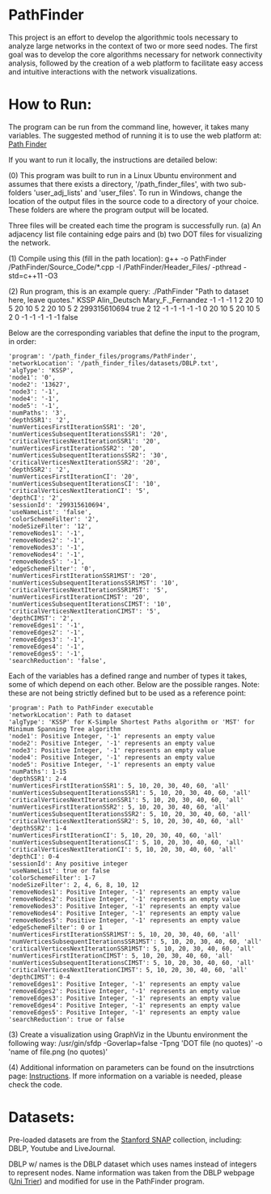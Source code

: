 # PathFinder

This project is an effort to develop the algorithmic tools necessary to analyze large networks in the context of two or more seed nodes. The first goal was to develop the core algorithms necessary for network connectivity analysis, followed by the creation of a web platform to facilitate easy access and intuitive interactions with the network visualizations.

# How to Run:

The program can be run from the command line, however, it takes many variables. The suggested method of running it is to use the web platform at: [Path Finder](http://www.path-finder.io) 

If you want to run it locally, the instructions are detailed below:

(0) This program was built to run in a Linux Ubuntu environment and assumes that there exists a directory, '/path_finder_files', with two sub-folders 'user_adj_lists' and 'user_files'. To run in Windows, change the location of the output files in the source code to a directory of your choice. These folders are where the program output will be located.

Three files will be created each time the program is successfully run. (a) An adjacency list file containing edge pairs and (b) two DOT files for visualizing the network. 

(1) Compile using this (fill in the path location): g++ -o PathFinder /PathFinder/Source_Code/*.cpp -I /PathFinder/Header_Files/ -pthread -std=c++11 -O3

(2) Run program, this is an example query: ./PathFinder "Path to dataset here, leave quotes." KSSP Alin_Deutsch Mary_F._Fernandez -1 -1 -1 1 2 20 10 5 20 10 5 2 20 10 5 2 299315610694 true 2 12 -1 -1 -1 -1 -1 0 20 10 5 20 10 5 2 0 -1 -1 -1 -1 -1 false

Below are the corresponding variables that define the input to the program, in order:

    'program': '/path_finder_files/programs/PathFinder',
    'networkLocation': '/path_finder_files/datasets/DBLP.txt',
    'algType': 'KSSP',
    'node1': '0',
    'node2': '13627',
    'node3': '-1',
    'node4': '-1',
    'node5': '-1',
    'numPaths': '3',
    'depthSSR1': '2',
    'numVerticesFirstIterationSSR1': '20',
    'numVerticesSubsequentIterationsSSR1': '20',
    'criticalVerticesNextIterationSSR1': '20',
    'numVerticesFirstIterationSSR2': '20',
    'numVerticesSubsequentIterationsSSR2': '30',
    'criticalVerticesNextIterationSSR2': '20',
    'depthSSR2': '2',
    'numVerticesFirstIterationCI': '20',
    'numVerticesSubsequentIterationsCI': '10',
    'criticalVerticesNextIterationCI': '5',
    'depthCI': '2',
    'sessionId': '299315610694',
    'useNameList': 'false',
    'colorSchemeFilter': '2',
    'nodeSizeFilter': '12',
    'removeNodes1': '-1',
    'removeNodes2': '-1',
    'removeNodes3': '-1',
    'removeNodes4': '-1',
    'removeNodes5': '-1',
    'edgeSchemeFilter': '0',
    'numVerticesFirstIterationSSR1MST': '20',
    'numVerticesSubsequentIterationsSSR1MST': '10',
    'criticalVerticesNextIterationSSR1MST': '5',
    'numVerticesFirstIterationCIMST': '20',
    'numVerticesSubsequentIterationsCIMST': '10',
    'criticalVerticesNextIterationCIMST': '5',
    'depthCIMST': '2',
    'removeEdges1': '-1',
    'removeEdges2': '-1',
    'removeEdges3': '-1',
    'removeEdges4': '-1',
    'removeEdges5': '-1',
    'searchReduction': 'false',
    
Each of the variables has a defined range and number of types it takes, some of which depend on each other. Below are the possible ranges. Note: these are not being strictly defined but to be used as a reference point:

    'program': Path to PathFinder executable
    'networkLocation': Path to dataset
    'algType': 'KSSP' for K-Simple Shortest Paths algorithm or 'MST' for Minimum Spanning Tree algorithm
    'node1': Positive Integer, '-1' represents an empty value
    'node2': Positive Integer, '-1' represents an empty value
    'node3': Positive Integer, '-1' represents an empty value
    'node4': Positive Integer, '-1' represents an empty value
    'node5': Positive Integer, '-1' represents an empty value
    'numPaths': 1-15
    'depthSSR1': 2-4
    'numVerticesFirstIterationSSR1': 5, 10, 20, 30, 40, 60, 'all'
    'numVerticesSubsequentIterationsSSR1': 5, 10, 20, 30, 40, 60, 'all'
    'criticalVerticesNextIterationSSR1': 5, 10, 20, 30, 40, 60, 'all'
    'numVerticesFirstIterationSSR2': 5, 10, 20, 30, 40, 60, 'all'
    'numVerticesSubsequentIterationsSSR2': 5, 10, 20, 30, 40, 60, 'all'
    'criticalVerticesNextIterationSSR2': 5, 10, 20, 30, 40, 60, 'all'
    'depthSSR2': 1-4
    'numVerticesFirstIterationCI': 5, 10, 20, 30, 40, 60, 'all'
    'numVerticesSubsequentIterationsCI': 5, 10, 20, 30, 40, 60, 'all'
    'criticalVerticesNextIterationCI': 5, 10, 20, 30, 40, 60, 'all'
    'depthCI': 0-4
    'sessionId': Any positive integer
    'useNameList': true or false
    'colorSchemeFilter': 1-7
    'nodeSizeFilter': 2, 4, 6, 8, 10, 12
    'removeNodes1': Positive Integer, '-1' represents an empty value
    'removeNodes2': Positive Integer, '-1' represents an empty value
    'removeNodes3': Positive Integer, '-1' represents an empty value
    'removeNodes4': Positive Integer, '-1' represents an empty value
    'removeNodes5': Positive Integer, '-1' represents an empty value
    'edgeSchemeFilter': 0 or 1
    'numVerticesFirstIterationSSR1MST': 5, 10, 20, 30, 40, 60, 'all'
    'numVerticesSubsequentIterationsSSR1MST': 5, 10, 20, 30, 40, 60, 'all'
    'criticalVerticesNextIterationSSR1MST': 5, 10, 20, 30, 40, 60, 'all'
    'numVerticesFirstIterationCIMST': 5, 10, 20, 30, 40, 60, 'all'
    'numVerticesSubsequentIterationsCIMST': 5, 10, 20, 30, 40, 60, 'all'
    'criticalVerticesNextIterationCIMST': 5, 10, 20, 30, 40, 60, 'all'
    'depthCIMST': 0-4
    'removeEdges1': Positive Integer, '-1' represents an empty value
    'removeEdges2': Positive Integer, '-1' represents an empty value
    'removeEdges3': Positive Integer, '-1' represents an empty value
    'removeEdges4': Positive Integer, '-1' represents an empty value
    'removeEdges5': Positive Integer, '-1' represents an empty value
    'searchReduction': true or false
    
(3) Create a visualization using GraphViz in the Ubuntu environment the following way: /usr/gin/sfdp -Goverlap=false -Tpng 'DOT file (no quotes)' -o 'name of file.png (no quotes)' 

(4) Additional information on parameters can be found on the insutrctions page: [Instructions](http://www.path-finder.io/instructions.html). If more information on a variable is needed, please check the code.

# Datasets:

Pre-loaded datasets are from the [Stanford SNAP](http://snap.stanford.edu/data/index.html) collection, including: DBLP, Youtube and LiveJournal.

DBLP w/ names is the DBLP dataset which uses names instead of integers to represent nodes. Name information was taken from the DBLP webpage ([Uni Trier](http://dblp.uni-trier.de/faq/How+can+I+download+the+whole+dblp+dataset.html)) and modified for use in the PathFinder program.
